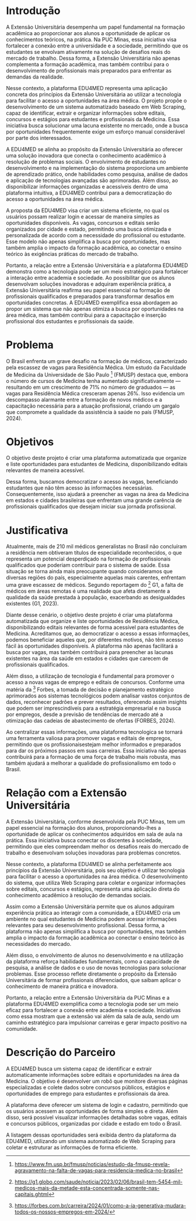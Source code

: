 # Introdução

A Extensão Universitária desempenha um papel fundamental na formação acadêmica ao proporcionar aos alunos a oportunidade de aplicar os conhecimentos teóricos, na prática. Na PUC Minas, essa iniciativa visa fortalecer a conexão entre a universidade e a sociedade, permitindo que os estudantes se envolvam ativamente na solução de desafios reais do mercado de trabalho. Dessa forma, a Extensão Universitária não apenas complementa a formação acadêmica, mas também contribui para o desenvolvimento de profissionais mais preparados para enfrentar as demandas da realidade.

Nesse contexto, a plataforma EDU4MED representa uma aplicação concreta dos princípios da Extensão Universitária ao utilizar a tecnologia para facilitar o acesso a oportunidades na área médica. O projeto propõe o desenvolvimento de um sistema automatizado baseado em Web Scraping, capaz de identificar, extrair e organizar informações sobre editais, concursos e estágios para estudantes e profissionais da Medicina. Essa iniciativa busca solucionar uma lacuna existente no mercado, onde a busca por oportunidades frequentemente exige um esforço manual considerável por parte dos interessados.

A EDU4MED se alinha ao propósito da Extensão Universitária ao oferecer uma solução inovadora que conecta o conhecimento acadêmico à resolução de problemas sociais. O envolvimento de estudantes no desenvolvimento e na implementação do sistema proporciona um ambiente de aprendizado prático, onde habilidades como pesquisa, análise de dados e aplicação de tecnologias avançadas são aprimoradas. Além disso, ao disponibilizar informações organizadas e acessíveis dentro de uma plataforma intuitiva, a EDU4MED contribui para a democratização do acesso a oportunidades na área médica.

A proposta da EDU4MED visa criar um sistema eficiente, no qual os usuários possam realizar login e acessar de maneira simples as oportunidades disponíveis. As vagas, concursos e editais serão organizados por cidade e estado, permitindo uma busca otimizada e personalizada de acordo com a necessidade do profissional ou estudante. Esse modelo não apenas simplifica a busca por oportunidades, mas também amplia o impacto da formação acadêmica, ao conectar o ensino teórico às exigências práticas do mercado de trabalho.

Portanto, a relação entre a Extensão Universitária e a plataforma EDU4MED demonstra como a tecnologia pode ser um meio estratégico para fortalecer a interação entre academia e sociedade. Ao possibilitar que os alunos desenvolvam soluções inovadoras e adquiram experiência prática, a Extensão Universitária reafirma seu papel essencial na formação de profissionais qualificados e preparados para transformar desafios em oportunidades concretas. A EDU4MED exemplifica essa abordagem ao propor um sistema que não apenas otimiza a busca por oportunidades na área médica, mas também contribui para a capacitação e inserção profissional dos estudantes e profissionais da saúde.

# Problema

O Brasil enfrenta um grave desafio na formação de médicos, caracterizado pela escassez de vagas para Residência Médica. Um estudo da Faculdade de Medicina da Universidade de São Paulo [^1] (FMUSP) destaca que, embora o número de cursos de Medicina tenha aumentado significativamente — resultando em um crescimento de 71% no número de graduados — as vagas para Residência Médica cresceram apenas 26%. Isso evidencia um descompasso alarmante entre a formação de novos médicos e a capacitação necessária para a atuação profissional, criando um gargalo que compromete a qualidade da assistência à saúde no país (FMUSP, 2024).

[^1]: https://www.fm.usp.br/fmusp/noticias/estudo-da-fmusp-revela-agravamento-na-falta-de-vagas-para-residencia-medica-no-brasil

# Objetivos

O objetivo deste projeto é criar uma plataforma automatizada que organize e liste oportunidades para estudantes de Medicina, disponibilizando editais relevantes de maneira acessível.

Dessa forma, buscamos democratizar o acesso às vagas, beneficiando estudantes que não têm acesso às informações necessárias. Consequentemente, isso ajudará a preencher as vagas na área da Medicina em estados e cidades brasileiras que enfrentam uma grande carência de profissionais qualificados que desejam iniciar sua jornada profissional.

# Justificativa

Atualmente, mais de 210 mil médicos generalistas no Brasil não concluíram a residência nem obtiveram títulos de especialidade reconhecidos, o que representa um potencial desperdiçado na formação de profissionais qualificados que poderiam contribuir para o sistema de saúde. Essa situação se torna ainda mais preocupante quando consideramos que diversas regiões do país, especialmente aquelas mais carentes, enfrentam uma grave escassez de médicos. Segundo reportagem do [^2] G1, a falta de médicos em áreas remotas é uma realidade que afeta diretamente a qualidade da saúde prestada à população, exacerbando as desigualdades existentes (G1, 2023).

Diante desse cenário, o objetivo deste projeto é criar uma plataforma automatizada que organize e liste oportunidades de Residência Médica, disponibilizando editais relevantes de forma acessível para estudantes de Medicina. Acreditamos que, ao democratizar o acesso a essas informações, podemos beneficiar aqueles que, por diferentes motivos, não têm acesso fácil às oportunidades disponíveis. A plataforma não apenas facilitará a busca por vagas, mas também contribuirá para preencher as lacunas existentes na área da saúde em estados e cidades que carecem de profissionais qualificados.

Além disso, a utilização de tecnologia é fundamental para promover o acesso a novas vagas de emprego e editais de concursos. Conforme uma matéria da [^3] Forbes, a tomada de decisão e planejamento estratégico aprimorados aos sistemas tecnológicos podem analisar vastos conjuntos de dados, reconhecer padrões e prever resultados, oferecendo assim insights que podem ser imprescindíveis ​​para a estratégia empresarial e na busca por empregos, desde a previsão de tendências de mercado até a otimização das cadeias de abastecimento de ofertas (FORBES, 2024).

Ao centralizar essas informações, uma plataforma tecnologica se tornará uma ferramenta valiosa para promover vagas e editais de empregos, permitindo que os profissionaisestejam melhor informados e preparados para dar os próximos passos em suas carreiras. Essa iniciativa não apenas contribuirá para a formação de uma força de trabalho mais robusta, mas também ajudará a melhorar a qualidade do profissionalismo em todo o Brasil.

[^2]: https://g1.globo.com/saude/noticia/2023/02/06/brasil-tem-5454-mil-medicos-mais-da-metade-esta-concentrada-somente-nas-capitais.ghtml
[^3]: https://forbes.com.br/carreira/2024/01/como-a-ia-generativa-mudara-todos-os-nossos-empregos-em-2024/

# Relação com a Extensão Universitária

A Extensão Universitária, conforme desenvolvida pela PUC Minas, tem um papel essencial na formação dos alunos, proporcionando-lhes a oportunidade de aplicar os conhecimentos adquiridos em sala de aula na prática. Essa iniciativa busca conectar os discentes à sociedade, permitindo que eles compreendam melhor os desafios reais do mercado de trabalho e desenvolvam soluções inovadoras para problemas concretos.

Nesse contexto, a plataforma EDU4MED se alinha perfeitamente aos princípios da Extensão Universitária, pois seu objetivo é utilizar tecnologia para facilitar o acesso a oportunidades na área médica. O desenvolvimento do sistema, que utiliza Web Scraping para coletar e organizar informações sobre editais, concursos e estágios, representa uma aplicação direta do conhecimento acadêmico à resolução de demandas sociais.

Assim como a Extensão Universitária permite que os alunos adquiram experiência prática ao interagir com a comunidade, a EDU4MED cria um ambiente no qual estudantes de Medicina podem acessar informações relevantes para seu desenvolvimento profissional. Dessa forma, a plataforma não apenas simplifica a busca por oportunidades, mas também amplia o impacto da formação acadêmica ao conectar o ensino teórico às necessidades do mercado.

Além disso, o envolvimento de alunos no desenvolvimento e na utilização da plataforma reforça habilidades fundamentais, como a capacidade de pesquisa, a análise de dados e o uso de novas tecnologias para solucionar problemas. Esse processo reflete diretamente o propósito da Extensão Universitária de formar profissionais diferenciados, que saibam aplicar o conhecimento de maneira prática e inovadora.

Portanto, a relação entre a Extensão Universitária da PUC Minas e a plataforma EDU4MED exemplifica como a tecnologia pode ser um meio eficaz para fortalecer a conexão entre academia e sociedade. Iniciativas como essa mostram que a extensão vai além da sala de aula, sendo um caminho estratégico para impulsionar carreiras e gerar impacto positivo na comunidade.


# Descrição do Parceiro

A EDU4MED busca um sistema capaz de identificar e extrair automaticamente informações sobre editais e oportunidades na área da Medicina. O objetivo é desenvolver um robô que monitore diversas páginas especializadas e colete dados sobre concursos públicos, estágios e oportunidades de emprego para estudantes e profissionais da área.

A plataforma deve oferecer um sistema de login e cadastro, permitindo que os usuários acessem as oportunidades de forma simples e direta. Além disso, será possível visualizar informações detalhadas sobre vagas, editais e concursos públicos, organizadas por cidade e estado em todo o Brasil.

A listagem dessas oportunidades será exibida dentro da plataforma da EDU4MED, utilizando um sistema automatizado de Web Scraping para coletar e estruturar as informações de forma eficiente.

